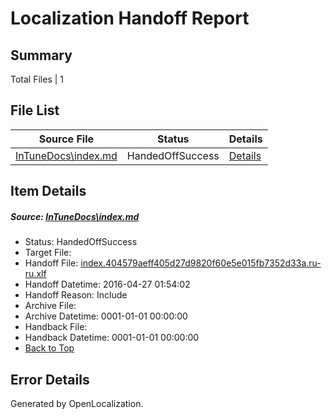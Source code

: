 # <a name='report-top'></a> Localization Handoff Report

## Summary
 Total Files | 1

## File List
 Source File | Status | Details 
 ----------- | ------ | ------- 
 [InTuneDocs\index.md](https://github.com/Microsoft/IntuneDocs-pr/blob/191ba8b0186ef6518b60cdf496e51e7e543b927c/InTuneDocs/index.md) | HandedOffSuccess | [Details](#44d2ac09383e89e71cb2bb5f30293db846c5fb57641)

## Item Details
##### <a name='44d2ac09383e89e71cb2bb5f30293db846c5fb57641'></a> Source: [InTuneDocs\index.md](https://github.com/Microsoft/IntuneDocs-pr/blob/191ba8b0186ef6518b60cdf496e51e7e543b927c/InTuneDocs/index.md)
* Status: HandedOffSuccess
* Target File: 
* Handoff File: [index.404579aeff405d27d9820f60e5e015fb7352d33a.ru-ru.xlf](https://github.com/Microsoft/EM.handoff/blob/af23bf056836d5a1ef72b7c509985717049f27c4/ol-handoff/Microsoft/IntuneDocs-pr.ru-ru/master/index.404579aeff405d27d9820f60e5e015fb7352d33a.ru-ru.xlf)
* Handoff Datetime: 2016-04-27 01:54:02
* Handoff Reason: Include
* Archive File: 
* Archive Datetime: 0001-01-01 00:00:00
* Handback File: 
* Handback Datetime: 0001-01-01 00:00:00
* [Back to Top](#report-top)


## Error Details

Generated by OpenLocalization.
